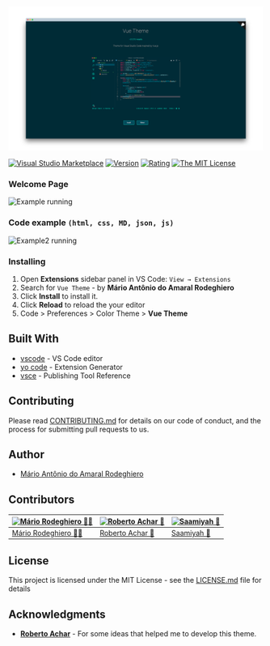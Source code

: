 ![Example3 running](images/vue-theme-page.png)

[![Visual Studio Marketplace](https://vsmarketplacebadge.apphb.com/installs-short/mariorodeghiero.vue-theme.svg?style=flat-square)](https://marketplace.visualstudio.com/items?itemName=mariorodeghiero.vue-theme)
[![Version](https://vsmarketplacebadge.apphb.com/version-short/mariorodeghiero.vue-theme.svg)](https://marketplace.visualstudio.com/items?itemName=mariorodeghiero.vue-theme)
[![Rating](https://vsmarketplacebadge.apphb.com/rating-short/mariorodeghiero.vue-theme.svg)](https://marketplace.visualstudio.com/items?itemName=mariorodeghiero.vue-theme)
[![The MIT License](https://img.shields.io/badge/license-MIT-blue.svg?style=flat-square)](http://opensource.org/licenses/MIT)

### Welcome Page

![Example running](images/example-1.gif)

### Code example `(html, css, MD, json, js)`

![Example2 running](images/example-2.gif)

### Installing

1.  Open **Extensions** sidebar panel in VS Code: `View → Extensions`
2.  Search for `Vue Theme` - by **Mário Antônio do Amaral Rodeghiero**
3.  Click **Install** to install it.
4.  Click **Reload** to reload the your editor
5.  Code > Preferences > Color Theme > **Vue Theme**

## Built With

- [vscode](https://code.visualstudio.com/download) - VS Code editor
- [yo code](https://code.visualstudio.com/docs/extensions/yocode) - Extension Generator
- [vsce](https://code.visualstudio.com/docs/extensions/publish-extension) - Publishing Tool Reference

## Contributing

Please read [CONTRIBUTING.md](CONTRIBUTING.md) for details on our code of conduct, and the process for submitting pull requests to us.

## Author

- [Mário Antônio do Amaral Rodeghiero](https://github.com/mariorodeghiero)

## Contributors

[![Mário Rodeghiero 👨‍💻](https://avatars0.githubusercontent.com/u/24671133?s=60&v=4)](https://github.com/mariorodeghiero) | [![Roberto Achar 📖](https://avatars2.githubusercontent.com/u/7755073?s=60&v=4)](https://github.com/robertoachar) | [![Saamiyah 📖](https://avatars0.githubusercontent.com/u/7201256?s=60&v=4)](https://github.com/Saamiyah)
--- | --- | ---
[Mário Rodeghiero 👨‍💻](https://github.com/mariorodeghiero) | [Roberto Achar 📖](https://github.com/robertoachar) | [Saamiyah 📖](https://github.com/Saamiyah)


## License

This project is licensed under the MIT License - see the [LICENSE.md](LICENSE.md) file for details

## Acknowledgments

- [**Roberto Achar**](https://github.com/robertoachar) - For some ideas that helped me to develop this theme.
